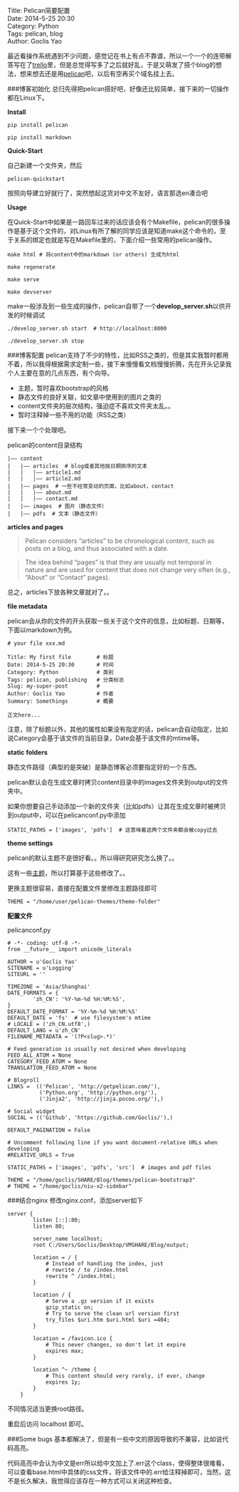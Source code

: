 Title: Pelican简要配置  
Date: 2014-5-25 20:30  
Category: Python  
Tags: pelican, blog  
Author: Goclis Yao  


最近看操作系统遇到不少问题，感觉记在书上有点不靠谱，所以一个一个的连带解答写在了[trello][1]里，但是总觉得写多了之后就好乱，于是又萌发了搭个blog的想法，想来想去还是用[pelican][2]吧，以后有空再买个域名挂上去。

###博客初始化
总归先得把pelican搭好吧，好像还比较简单，接下来的一切操作都在Linux下。

__Install__
```
pip install pelican

pip install markdown
```

__Quick-Start__

自己新建一个文件夹，然后
```
pelican-quickstart
```
按照向导建立好就行了，突然想起这货对中文不友好，语言那选en凑合吧

__Usage__

在Quick-Start中如果是一路回车过来的话应该会有个Makefile，pelican的很多操作是基于这个文件的，对Linux有所了解的同学应该是知道make这个命令的，至于关系的绑定也就是写在Makefile里的，下面介绍一些常用的pelican操作。
```
make html # 将content中的markdown (or others) 生成为html

make regenerate

make serve

make devserver
```
make一般涉及到一些生成的操作，pelican自带了一个**develop_server.sh**以供开发的时候调试
```
./develop_server.sh start  # http://localhost:8000

./develop_server.sh stop
```

###博客配置
pelican支持了不少的特性，比如RSS之类的，但是其实我暂时都用不着，所以我得根据需求定制一些，接下来慢慢看文档慢慢折腾，先在开头记录我个人主要在意的几点东西，有个向导。

 - 主题，暂时喜欢bootstrap的风格
 - 静态文件的良好关联，如文章中使用到的图片之类的
 - content文件夹的层次结构，强迫症不喜欢文件夹太乱。。
 - 暂时注释掉一些不用的功能（RSS之类）

接下来一个个处理吧。

pelican的content目录结构
```
|—— content
|   |—— articles  # blog或者其他按日期排序的文本
|   |   |—— article1.md
|   |   |—— article2.md
|   |—— pages  # 一些不经常变动的页面，比如about，contact
|   |   |—— about.md
|   |   |—— contact.md
|   |—— images  # 图片（静态文件）
|   |—— pdfs  # 文本（静态文件）
```
__articles and pages__

> Pelican considers “articles” to be chronological content, such as posts on a blog, and thus associated with a date.

> The idea behind “pages” is that they are usually not temporal in nature and are used for content that does not change very often (e.g., “About” or “Contact” pages).

总之，articles下放各种文章就对了。。

__file metadata__

pelican会从你的文件的开头获取一些关于这个文件的信息，比如标题、日期等，下面以markdown为例。
```
# your file xxx.md

Title: My first file        # 标题
Date: 2014-5-25 20:30       # 时间
Category: Python            # 类别
Tags: pelican, publishing   # 分类标志
Slug: my-super-post         # 
Author: Goclis Yao          # 作者
Summary: Somethings         # 概要

正文here...
```
注意，除了标题以外，其他的属性如果没有指定的话，pelican会自动指定，比如说Category会基于该文件的当前目录，Date会基于该文件的mtime等。

__static folders__

静态文件路径（典型的是突破）是静态博客必须要指定好的一个东西。

pelican默认会在生成文章时拷贝content目录中的images文件夹到output的文件夹中。

如果你想要自己手动添加一个新的文件夹（比如pdfs）让其在生成文章时被拷贝到output中，可以在pelicanconf.py中添加
```
STATIC_PATHS = ['images', 'pdfs']  # 这意味着这两个文件夹都会被copy过去
```

__theme settings__

pelican的默认主题不是很好看。。所以得研究研究怎么换了。。

这有一些[主题][3]，所以打算基于这些修改了。。

更换主题很容易，直接在配置文件里修改主题路径即可
```
THEME = "/home/user/pelican-themes/theme-folder"
```

__配置文件__

pelicanconf.py
```
# -*- coding: utf-8 -*-
from __future__ import unicode_literals

AUTHOR = u'Goclis Yao'
SITENAME = u'Logging'
SITEURL = ''

TIMEZONE = 'Asia/Shanghai'
DATE_FORMATS = {
        'zh_CN': '%Y-%m-%d %H:%M:%S',
}
DEFAULT_DATE_FORMAT = '%Y-%m-%d %H:%M:%S'
DEFAULT_DATE = 'fs'  # use filesystem's mtime
# LOCALE = ('zh_CN.utf8',)
DEFAULT_LANG = u'zh_CN'
FILENAME_METADATA = '(?P<slug>.*)'

# Feed generation is usually not desired when developing
FEED_ALL_ATOM = None
CATEGORY_FEED_ATOM = None
TRANSLATION_FEED_ATOM = None

# Blogroll
LINKS =  (('Pelican', 'http://getpelican.com/'),
          ('Python.org', 'http://python.org/'),
          ('Jinja2', 'http://jinja.pocoo.org/'),)

# Social widget
SOCIAL = (('Github', 'https://github.com/Goclis/'),)

DEFAULT_PAGINATION = False

# Uncomment following line if you want document-relative URLs when developing
#RELATIVE_URLS = True

STATIC_PATHS = ['images', 'pdfs', 'src']  # images and pdf files

THEME = "/home/goclis/SHARE/Blog/themes/pelican-bootstrap3"
# THEME = "/home/goclis/niu-x2-sidebar"
```

###结合nginx
修改nginx.conf，添加server如下
```
server {
        listen [::]:80;
        listen 80;

        server_name localhost;
        root C:/Users/Goclis/Desktop/VMSHARE/Blog/output;

        location = / {
            # Instead of handling the index, just
            # rewrite / to /index.html
            rewrite ^ /index.html;
        }

        location / {
            # Serve a .gz version if it exists
            gzip_static on;
            # Try to serve the clean url version first
            try_files $uri.htm $uri.html $uri =404;
        }

        location = /favicon.ico {
            # This never changes, so don't let it expire
            expires max;
        }

        location ^~ /theme {
            # This content should very rarely, if ever, change
            expires 1y;
        }
    }
```
不同情况适当更换root路径。

重启后访问 localhost 即可。

###Some bugs
基本都解决了，但是有一些中文的原因导致的不兼容，比如说代码高亮。

代码高亮中会认为中文是err所以给中文加上了.err这个class，使得整体很难看，可以查看base.html中具体的css文件，将该文件中的.err给注释掉即可，当然，这不是长久解决，我觉得应该存在一种方式可以关闭这种检查。

[2]:http://docs.getpelican.com/en/3.3.0/getting_started.html#installing-pelican
[1]:https://trello.com
[3]:https://github.com/getpelican/pelican-themes